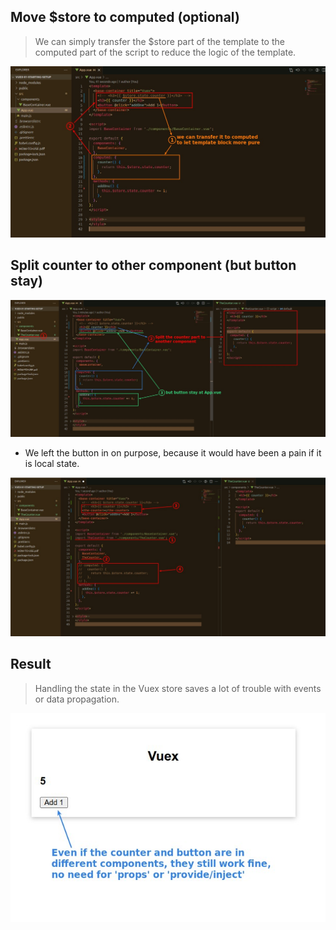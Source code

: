## **Move $store to computed (optional)**

> We can simply transfer the $store part of the template to the computed part of the script to reduce the logic of the template.

![Alt computed](pic/01.jpg)

## **Split counter to other component (but button stay)**

![Alt split counter to other component](pic/02.jpg)

- We left the button in on purpose, because it would have been a pain if it is local state.

![Alt use component](pic/03.jpg)

## **Result**

> Handling the state in the Vuex store saves a lot of trouble with events or data propagation.

![Alt still work](pic/04.jpg)
